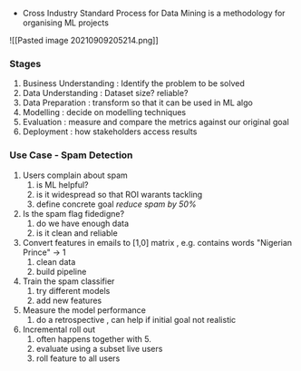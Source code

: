 - Cross Industry Standard Process for Data Mining is a methodology for organising ML projects

![[Pasted image 20210909205214.png]]

### Stages

1. Business Understanding : Identify the problem to be solved
2. Data Understanding : Dataset size? reliable?
3. Data Preparation : transform so that it can be used in ML algo
4. Modelling : decide on modelling techniques
5. Evaluation : measure and compare the metrics against our original goal
6. Deployment : how stakeholders access results

### Use Case - Spam Detection
1. Users complain about spam
	1.  is ML helpful?
	2.  is it widespread so that ROI warants tackling
	3.  define concrete goal *reduce spam by 50%*
2.  Is the spam flag fidedigne?
	1.  do we have enough data
	2.  is it clean and reliable
3. Convert features in emails to [1,0] matrix , e.g. contains words "Nigerian Prince" -> 1
	1. clean data
	2. build pipeline
4. Train the spam classifier
	1. try different models 
	2. add new features
5. Measure the model performance
	1. do a retrospective , can help if initial goal not realistic
6. Incremental roll out
	1. often happens together with 5.
	2. evaluate using a subset live users
	3. roll feature to all users